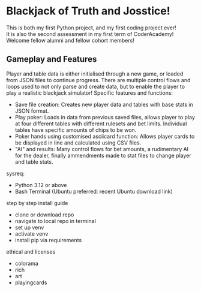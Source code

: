 # Blackjack of Truth and Josstice!
This is both my first Python project, and my first coding project ever!  
It is also the second assessment in my first term of CoderAcademy!  
Welcome fellow alumni and fellow cohort members!

## Gameplay and Features
Player and table data is either initialised through a new game, or loaded from JSON files to continue progress. There are multiple control flows and loops used to not only parse and create data, but to enable the player to play a realistic blackjack simulator! 
Specific features and functions:
- Save file creation: Creates new player data and tables with base stats in JSON format.
- Play poker: Loads in data from previous saved files, allows player to play at four different tables with different rulesets and bet limits. Individual tables have specific amounts of chips to be won.
- Poker hands using customised asciicard function: Allows player cards to be displayed in line and calculated using CSV files.
- "AI" and results: Many control flows for bet amounts, a rudimentary AI for the dealer, finally ammendments made to stat files to change player and table stats.



sysreq:
- Python 3.12 or above
- Bash Terminal (Ubuntu preferred: recent Ubuntu download link)

step by step install guide
- clone or download repo
- navigate to local repo in terminal
- set up venv
- activate venv
- install pip via requirements

ethical and licenses
- colorama
- rich
- art
- playingcards

